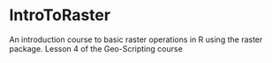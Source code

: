 IntroToRaster
=============

An introduction course to basic raster operations in R using the raster package. Lesson 4 of the Geo-Scripting course
